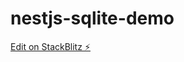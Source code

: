 # nestjs-sqlite-demo

[Edit on StackBlitz ⚡️](https://stackblitz.com/edit/nestjs-typescript-starter-wscm6p)